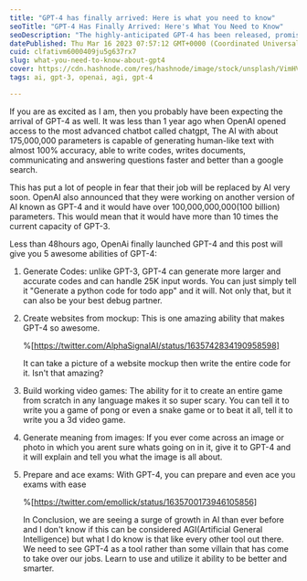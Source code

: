 ```yaml
---
title: "GPT-4 has finally arrived: Here is what you need to know"
seoTitle: "GPT-4 Has Finally Arrived: Here's What You Need to Know"
seoDescription: "The highly-anticipated GPT-4 has been released, promising.  we'll explore the features and capabilities of GPT-4 and what it means for the future of AI."
datePublished: Thu Mar 16 2023 07:57:12 GMT+0000 (Coordinated Universal Time)
cuid: clfativm6000409ju5g637rx7
slug: what-you-need-to-know-about-gpt4
cover: https://cdn.hashnode.com/res/hashnode/image/stock/unsplash/VimHVpBr-9E/upload/70b3a8d398fcc04b5b69b7496ed55e18.jpeg
tags: ai, gpt-3, openai, agi, gpt-4

---
```


If you are as excited as I am, then you probably have been expecting the arrival of GPT-4 as well. It was less than 1 year ago when OpenAI opened access to the most advanced chatbot called chatgpt, The AI with about 175,000,000 parameters is capable of generating human-like text with almost 100% accuracy, able to write codes, writes documents, communicating and answering questions faster and better than a google search.

This has put a lot of people in fear that their job will be replaced by AI very soon. OpenAI also announced that they were working on another version of AI known as GPT-4 and it would have over 100,000,000,000(100 billion) parameters. This would mean that it would have more than 10 times the current capacity of GPT-3.

Less than 48hours ago, OpenAi finally launched GPT-4 and this post will give you 5 awesome abilities of GPT-4:

1. Generate Codes: unlike GPT-3, GPT-4 can generate more larger and accurate codes and can handle 25K input words. You can just simply tell it "Generate a python code for todo app" and it will. Not only that, but it can also be your best debug partner.
    
2. Create websites from mockup: This is one amazing ability that makes GPT-4 so awesome.
    
    %[https://twitter.com/AlphaSignalAI/status/1635742834190958598] 
    
    It can take a picture of a website mockup then write the entire code for it. Isn't that amazing?
    
3. Build working video games: The ability for it to create an entire game from scratch in any language makes it so super scary. You can tell it to write you a game of pong or even a snake game or to beat it all, tell it to write you a 3d video game.
    
4. Generate meaning from images: If you ever come across an image or photo in which you arent sure whats going on in it, give it to GPT-4 and it will explain and tell you what the image is all about.
    
5. Prepare and ace exams: With GPT-4, you can prepare and even ace you exams with ease
    
    %[https://twitter.com/emollick/status/1635700173946105856] 
    
    In Conclusion, we are seeing a surge of growth in AI than ever before and I don't know if this can be considered AGI(Artificial General Intelligence) but what I do know is that like every other tool out there. We need to see GPT-4 as a tool rather than some villain that has come to take over our jobs. Learn to use and utilize it ability to be better and smarter.